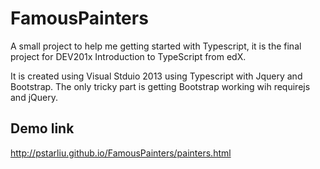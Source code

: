 # FamousPainters
A small project to help me getting started with Typescript, it is the final project for DEV201x Introduction to TypeScript from edX. 

It is created using Visual Stduio 2013 using Typescript with Jquery and Bootstrap. The only tricky part is getting 
Bootstrap working wih requirejs and jQuery.

## Demo link
http://pstarliu.github.io/FamousPainters/painters.html

